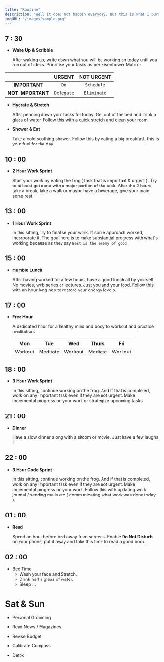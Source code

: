 ```yaml
---
title: "Routine"
description: "Well it does not happen everyday. But this is what I pursue everyday."
imgURL: "/images/sample.png"
---
```


## 7 : 30

* **Wake Up & Scribble**

  After waking up, write down what you will be working on today until you run out of ideas. Prioritise your tasks as per Eisenhower Matrix :

|                   |   URGENT   | NOT URGENT  |
| :---------------: | :--------: | :---------: |
|   **IMPORTANT**   |    `Do`    | `Schedule`  |
| **NOT IMPORTANT** | `Delegate` | `Eliminate` |

* **Hydrate & Stretch**

  After penning down your tasks for today. Get out of the bed and drink a glass of water. Follow this with a quick stretch and clean your room.

* **Shower & Eat**

  Take a cold soothing shower. Follow this by eating a big breakfast, this is your fuel for the day.



## 10 : 00

* **2 Hour Work Sprint**

  Start your work by eating the frog ( task that is important & urgent ).  Try to at least get done with a major portion of the task. After the 2 hours, take a break, take a walk or maybe have a beverage, give your brain some rest.



## 13 : 00

* **1 Hour Work Sprint**

  In this sitting, try to finalise your work. If some approach worked, incorporate it. The goal here is to make substantial progress with what's working because as they say `Best is the enemy of good`

  

## 15 : 00

* **Humble Lunch**

  After having worked for a few hours, have a good lunch all by yourself. No movies, web series or lectures. Just you and your food. Follow this with an hour long nap to restore your energy levels.



## 17 : 00

* **Free Hour**

  A dedicated hour for a healthy mind and body to workout and practice meditation.

  |   Mon   |   Tue    |   Wed   |  Thurs  |   Fri   |
  | :-----: | :------: | :-----: | :-----: | :-----: |
  | Workout | Meditate | Workout | Mediate | Workout |



## 18 : 00

* **3 Hour Work Sprint**

  In this sitting, continue working on the frog. And if that is completed, work on any important task even if they are not urgent. Make incremental progress on your work or strategize upcoming tasks.



## 21 : 00

* **Dinner**

  Have a slow dinner along with a sitcom or movie. Just have a few laughs !



## 22 : 00

* **3 Hour Code Sprint** : 

  In this sitting, continue working on the frog. And if that is completed, work on any important task even if they are not urgent. Make incremental progress on your work. Follow this with updating work journal / sending mails etc ( communicating what work was done today ).

  

## 01 : 00

* **Read**

  Spend an hour before bed away from screens.  Enable **Do Not Disturb** on your phone, put it away and take this time to read a good book.

## 02 : 00

* Bed Time
  * Wash your face and Stretch.
  * Drink half a glass of water.
  * Sleep ...



# Sat & Sun



* Personal Grooming

* Read News / Magazines

* Revise Budget

* Calibrate Compass

* Detox